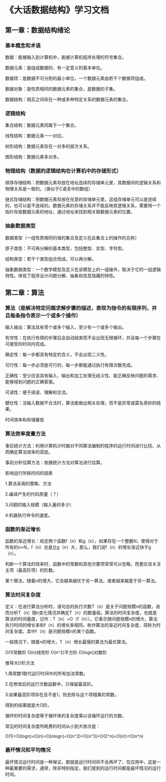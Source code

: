 # 《大话数据结构》学习文档

## 第一章：数据结构绪论

### 基本概念和术语

数据：能被输入到计算机中，能被计算机程序处理的符号集合。

数据元素：是组成数据的、有一定意义的基本单位。

数据项：是数据不可分割的最小单位，一个数据元素由若干个数据项组成。

数据对象：是性质相同的数据元素的集合，是数据的子集。

数据结构：相互之间存在一种或多种特定关系的数据元素的集合。

### 逻辑结构

集合结构：数据元素同属于一个集合。

线性结构：数据元素一一对应。

树形结构：数据元素存在一对多的层次关系。

图形结构：数据元素多对多。

### 物理结构（数据的逻辑结构在计算机中的存储形式）

顺序存储结构：把数据元素存放在地址连续的存储单元里，其数据间的逻辑关系和物理关系是一致的。（类似于C语言中的数组）

链式存储结构：把数据元素存放在任意的存储单元里，这组存储单元可以是连续的，也可以是不连续的。数据元素的存储关系并不能反映其逻辑关系，需要用一个指针存放数据元素的地址，通过地址来找到相关联数据元素的位置。

### 抽象数据类型

数据类型（一组性质相同的值的集合及定义在此集合上的操作的总称）

原子类型：不可再分解的基本类型，包括整型、实型、字符型。

结构类型：若干个类型组合而成，可以再分解。

抽象数据类型：一个数学模型及定义在该模型上的一组操作，取决于它的一组逻辑特性。体现了程序设计问题分解、抽象和信息隐藏的特性。

## 第二章：算法

### 算法（是解决特定问题求解步骤的描述，表现为指令的有限序列，并且每条指令表示一个或多个操作）

输入输出：算法具有零个或多个输入，至少有一个或多个输出。

有穷性：在执行有限的步骤后会自动结束而不会出现无限循环，并且每一个步骤在可接受的时间内完成。

确定性：每一步都具有特定的含义，不会出现二义性。

可行性：每一步必须是可行的，每一步都能通过执行有限次数完成。

正确性：至少应该具有输入、输出和加工处理无歧义性、能正确反映问题的需求、能够得到问题的正确答案。

可读性：便于阅读、理解和交流。

健壮性：当输入数据不合法时，算法能做出相关处理，而不是异常或莫名奇妙的结果。

时间效率和存储量低

### 算法效率度量方法

事后统计方法：利用计算机计时器对不同算法编制的程序的运行时间进行比较，从而确定算法效率的高低。

事前分析估算方法：依据统计方法对算法进行估算。

影响运行所耗时间的因素

1.算法采用的策略、方法

2.编译产生的代码质量（？）

3.问题的输入规模（输入量的多少）

4.机器执行命令的速度。

### 函数的渐近增长

函数的渐近增长：给定两个函数f（n）和g（n），如果存在一个整数N，使得对于所有的n>N，f（n）总是比g（n）大，那么，我们说f（n）的增长渐近快于g（n）。

判断一个算法的效率时，函数中的常数和其他次要项常常可以忽略，而更应该关注主项（最高阶项）的阶数。

某个算法，随着n的增大，它会越来越优于另一算法，或者越来越差于另一算法。

### 算法时间复杂度

定义：在进行算法分析时，语句总的执行次数T（n）是关于问题规模n的函数，进而分析T（n）随n变化情况并确定T（n）的数量级。算法的时间复杂度，也就是算法的时间量度，记作：T（n）=O（f（n））。它表示随问题规模n的增大，算法执行时间的增长率和f（n）的增长率相同，称作算法的渐近时间复杂度，简称为时间复杂度。其中f（n）是问题规模n的某个函数。

一般情况下，随着n的增大，T（n）增长最慢的算法为最优算法。

O(1)常数阶    O(n)线性阶    O(n^2)平方阶    O(logn)对数阶

推导大O阶方法

1.用常数1取代运行时间中的所有加法常数。

2.在修改后的运行次数函数中，只保留最高阶。

3.如果最高阶项存在且不是1，则去除与这个项相乘的常数。

得到的结果就是大O阶。

循环的时间复杂度等于循环体的复杂度乘以该循环运行的次数。

常见的时间复杂度所耗费的时间从小到大依次是：

O(1)<O(logn)<O(n)<O(nlogn)<O(n^2)<O(n^3)<O(2^n)<O(n!)<O(n^n)

### 最坏情况和平均情况

最坏情况运行时间是一种保证，那就是运行时间将不会再坏了，在应用中，这是一种最重要的需求，通常，除非特别指定，我们提到的运行时间都是最坏情况的运行时间。
